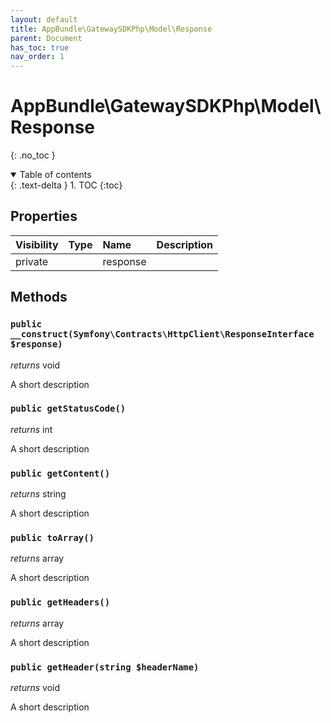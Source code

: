```yaml
---
layout: default
title: AppBundle\GatewaySDKPhp\Model\Response
parent: Document
has_toc: true
nav_order: 1
---
```


# AppBundle\GatewaySDKPhp\Model\Response
{: .no_toc }

<details open markdown="block">
  <summary>
    Table of contents
  </summary>
  {: .text-delta }
1. TOC
{:toc}
</details>

## Properties

| Visibility | Type | Name | Description |
| :--- | :--- | :--- | :--- |
| private |  | response |  |


## Methods

### `public __construct(Symfony\Contracts\HttpClient\ResponseInterface $response)`

*returns* void

A short description

### `public getStatusCode()`

*returns* int

A short description

### `public getContent()`

*returns* string

A short description

### `public toArray()`

*returns* array

A short description

### `public getHeaders()`

*returns* array

A short description

### `public getHeader(string $headerName)`

*returns* void

A short description

